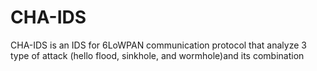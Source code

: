 # CHA-IDS
CHA-IDS is an IDS for 6LoWPAN communication protocol that analyze 3 type of attack (hello flood, sinkhole, and wormhole)and its combination
